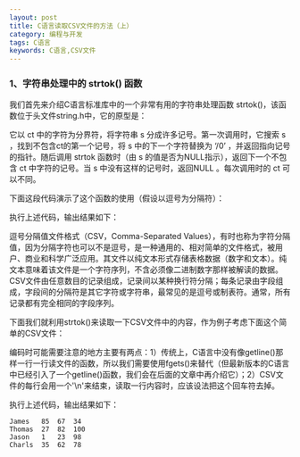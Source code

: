 ```yaml
---
layout: post
title: C语言读取CSV文件的方法（上）
category: 编程与开发
tags: C语言
keywords: C语言,CSV文件
---
```


### 1、字符串处理中的 strtok() 函数

我们首先来介绍C语言标准库中的一个非常有用的字符串处理函数 strtok()，该函数位于头文件string.h中，它的原型是：


它以 ct 中的字符为分界符，将字符串 s 分成许多记号。第一次调用时，它搜索 s ，找到不包含ct的第一个记号，将 s 中的下一个字符替换为 ‘/0’ ，并返回指向记号的指针。随后调用 strtok 函数时（由 s 的值是否为NULL指示），返回下一个不包含 ct 中字符的记号。当 s 中没有这样的记号时，返回NULL 。每次调用时的 ct 可以不同。

下面这段代码演示了这个函数的使用（假设以逗号为分隔符）：

执行上述代码，输出结果如下：

逗号分隔值文件格式（CSV，Comma-Separated Values），有时也称为字符分隔值，因为分隔字符也可以不是逗号，是一种通用的、相对简单的文件格式，被用户、商业和科学广泛应用。其文件以纯文本形式存储表格数据（数字和文本）。纯文本意味着该文件是一个字符序列，不含必须像二进制数字那样被解读的数据。CSV文件由任意数目的记录组成，记录间以某种换行符分隔；每条记录由字段组成，字段间的分隔符是其它字符或字符串，最常见的是逗号或制表符。通常，所有记录都有完全相同的字段序列。

下面我们就利用strtok()来读取一下CSV文件中的内容，作为例子考虑下面这个简单的CSV文件：


编码时可能需要注意的地方主要有两点：1）传统上，C语言中没有像getline()那样一行一行读文件的函数，所以我们需要使用fgets()来替代（但最新版本的C语言中已经引入了一个getline()函数，我们会在后面的文章中再介绍它）；2）CSV文件的每行会用一个'\n'来结束，读取一行内容时，应该设法把这个回车符去掉。

执行上述代码，输出结果如下：

```
James	85	67	34	
Thomas	27	82	100	
Jason	1	23	98	
Charls	35	62	78
```
